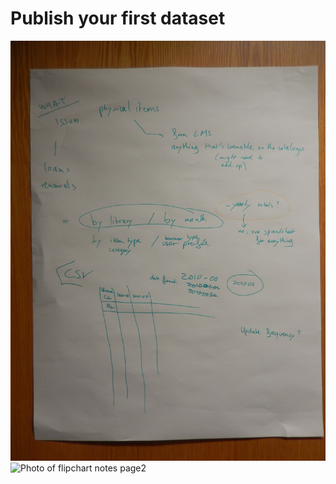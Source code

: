 Publish your first dataset
==========================

![Photo of flipchart notes page1](https://raw.githubusercontent.com/LibrariesHacked/data-treaders/master/images/DSCN3897.JPG)
![Photo of flipchart notes page2](data-treaders/images/DSCN3898.JPG )
